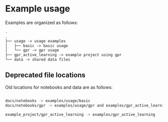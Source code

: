 # Example usage

Examples are organized as follows:

<!-- prettier-ignore-start -->
```markdown
.
.
├── usage -> usage examples
│   ├── basic -> basic usage
│   └── gpr -> gpr usage
├── gpr_active_learning -> example project using gpr
└── data -> shared data files
```
<!-- prettier-ignore-end -->

## Deprecated file locations

Old locations for notebooks and data are as follows:

```bash

docs/notebooks -> examples/usage/basic
docs/notebooks/gpr -> examples/usage/gpr and examples/gpr_active_learning

example_project/gpr_active_learning -> examples/gpr_active_learning
```
